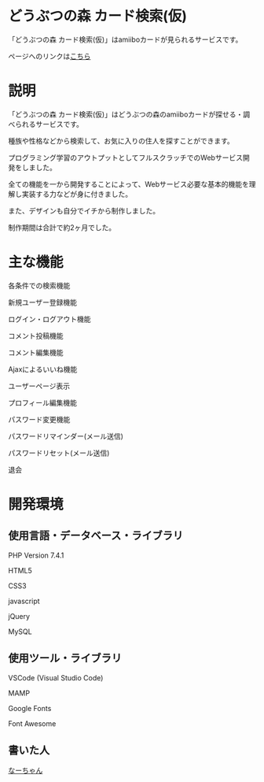 # どうぶつの森 カード検索(仮)

「どうぶつの森 カード検索(仮)」はamiiboカードが見られるサービスです。

ページへのリンクは[こちら](https://tanakatarou6.com/acnh/)

# 説明

「どうぶつの森 カード検索(仮)」はどうぶつの森のamiiboカードが探せる・調べられるサービスです。

種族や性格などから検索して、お気に入りの住人を探すことができます。

プログラミング学習のアウトプットとしてフルスクラッチでのWebサービス開発をしました。

全ての機能を一から開発することによって、Webサービス必要な基本的機能を理解し実装する力などが身に付きました。

また、デザインも自分でイチから制作しました。

制作期間は合計で約2ヶ月でした。


# 主な機能

各条件での検索機能

新規ユーザー登録機能

ログイン・ログアウト機能

コメント投稿機能

コメント編集機能

Ajaxによるいいね機能

ユーザーページ表示

プロフィール編集機能

パスワード変更機能

パスワードリマインダー(メール送信)

パスワードリセット(メール送信)

退会


# 開発環境
## 使用言語・データベース・ライブラリ

PHP Version 7.4.1

HTML5

CSS3

javascript

jQuery

MySQL


## 使用ツール・ライブラリ

VSCode (Visual Studio Code)

MAMP

Google Fonts

Font Awesome

## 書いた人

[なーちゃん](https://twitter.com/tanakatarou590)
